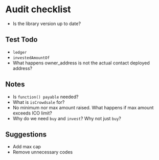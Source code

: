
# Audit checklist

- Is the library version up to date?

## Test Todo

- `ledger`
- `investedAmountOf`
- What happens owner_address is not the actual contact deployed address?

## Notes

- Is `function() payable` needed?
- What is `isCrowdsale` for?
- No minimum nor max amount raised. What happens if max amount exceeds ICO limit?
- Why do we need `buy` and `invest`? Why not just `buy`?

## Suggestions

- Add max cap
- Remove unnecessary codes
